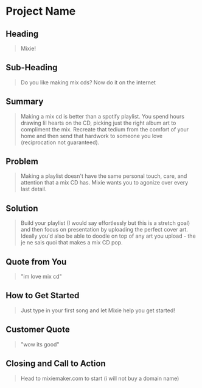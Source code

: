 # Project Name #

<!--
> This material was originally posted [here](http://www.quora.com/What-is-Amazons-approach-to-product-development-and-product-management). It is reproduced here for posterities sake.

There is an approach called "working backwards" that is widely used at Amazon. They work backwards from the customer, rather than starting with an idea for a product and trying to bolt customers onto it. While working backwards can be applied to any specific product decision, using this approach is especially important when developing new products or features.

For new initiatives a product manager typically starts by writing an internal press release announcing the finished product. The target audience for the press release is the new/updated product's customers, which can be retail customers or internal users of a tool or technology. Internal press releases are centered around the customer problem, how current solutions (internal or external) fail, and how the new product will blow away existing solutions.

If the benefits listed don't sound very interesting or exciting to customers, then perhaps they're not (and shouldn't be built). Instead, the product manager should keep iterating on the press release until they've come up with benefits that actually sound like benefits. Iterating on a press release is a lot less expensive than iterating on the product itself (and quicker!).

If the press release is more than a page and a half, it is probably too long. Keep it simple. 3-4 sentences for most paragraphs. Cut out the fat. Don't make it into a spec. You can accompany the press release with a FAQ that answers all of the other business or execution questions so the press release can stay focused on what the customer gets. My rule of thumb is that if the press release is hard to write, then the product is probably going to suck. Keep working at it until the outline for each paragraph flows.

Oh, and I also like to write press-releases in what I call "Oprah-speak" for mainstream consumer products. Imagine you're sitting on Oprah's couch and have just explained the product to her, and then you listen as she explains it to her audience. That's "Oprah-speak", not "Geek-speak".

Once the project moves into development, the press release can be used as a touchstone; a guiding light. The product team can ask themselves, "Are we building what is in the press release?" If they find they're spending time building things that aren't in the press release (overbuilding), they need to ask themselves why. This keeps product development focused on achieving the customer benefits and not building extraneous stuff that takes longer to build, takes resources to maintain, and doesn't provide real customer benefit (at least not enough to warrant inclusion in the press release).
 -->

## Heading ##
  > Mixie!

## Sub-Heading ##
  > Do you like making mix cds? Now do it on the internet

## Summary ##
  > Making a mix cd is better than a spotify playlist. You spend hours drawing lil hearts on the CD, picking just the right album art to compliment the mix. Recreate that tedium from the comfort of your home and then send that hardwork to someone you love (reciprocation not guaranteed).

## Problem ##
  > Making a playlist doesn't have the same personal touch, care, and attention that a mix CD has. Mixie wants you to agonize over every last detail.

## Solution ##
  > Build your playlist (I would say effortlessly but this is a stretch goal) and then focus on presentation by uploading the perfect cover art. Ideally you'd also be able to doodle on top of any art you upload - the je ne sais quoi that makes a mix CD pop.

## Quote from You ##
  > "im love mix cd"

## How to Get Started ##
  > Just type in your first song and let Mixie help you get started!

## Customer Quote ##
  > "wow its good"

## Closing and Call to Action ##
  > Head to mixiemaker.com to start (i will not buy a domain name)